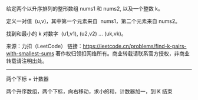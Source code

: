 给定两个以升序排列的整形数组 nums1 和 nums2, 以及一个整数 k。

定义一对值  (u,v)，其中第一个元素来自  nums1，第二个元素来自 nums2。

找到和最小的 k 对数字  (u1,v1), (u2,v2) ... (uk,vk)。

来源：力扣（LeetCode）
链接：https://leetcode.cn/problems/find-k-pairs-with-smallest-sums
著作权归领扣网络所有。商业转载请联系官方授权，非商业转载请注明出处。

---

两个下标 + 计数器

两个升序数组，两个下标，向右移动，求小的和，计数器加一，到 K 结束
